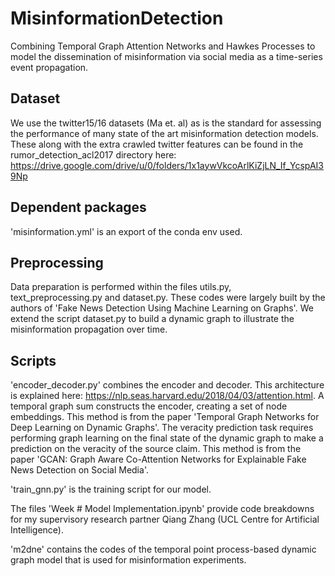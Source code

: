 # MisinformationDetection
Combining Temporal Graph Attention Networks and Hawkes Processes to model the dissemination of misinformation via social media as a time-series event propagation.

## Dataset
We use the twitter15/16 datasets (Ma et. al) as is the standard for assessing the performance of many state of the art misinformation detection models. These along with the extra crawled twitter features can be found in the rumor_detection_acl2017 directory here: https://drive.google.com/drive/u/0/folders/1x1aywVkcoArlKiZjLN_If_YcspAI39Np

## Dependent packages
'misinformation.yml' is an export of the conda env used.

## Preprocessing
Data preparation is performed within the files utils.py, text_preprocessing.py and dataset.py. These codes were largely built by the authors of 'Fake News Detection Using Machine Learning on Graphs'. We extend the script dataset.py to build a dynamic graph to illustrate the misinformation propagation over time.

## Scripts
'encoder_decoder.py' combines the encoder and decoder. This architecture is explained here: https://nlp.seas.harvard.edu/2018/04/03/attention.html. A temporal graph sum constructs the encoder, creating a set of node embeddings. This method is from the paper 'Temporal Graph Networks for Deep Learning on Dynamic Graphs'. The veracity prediction task requires performing graph learning on the final state of the dynamic graph to make a prediction on the veracity of the source claim. This method is from the paper 'GCAN: Graph Aware Co-Attention Networks for Explainable Fake News Detection on Social Media'.

'train_gnn.py' is the training script for our model.

The files 'Week # Model Implementation.ipynb' provide code breakdowns for my supervisory research partner Qiang Zhang (UCL Centre for Artificial Intelligence).

'm2dne' contains the codes of the temporal point process-based dynamic graph model that is used for misinformation experiments.
